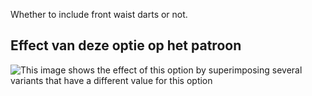 Whether to include front waist darts or not.

## Effect van deze optie op het patroon

![This image shows the effect of this option by superimposing several variants that have a different value for this option](simone_frontdarts_sample.svg "Effect of this option on the pattern")
